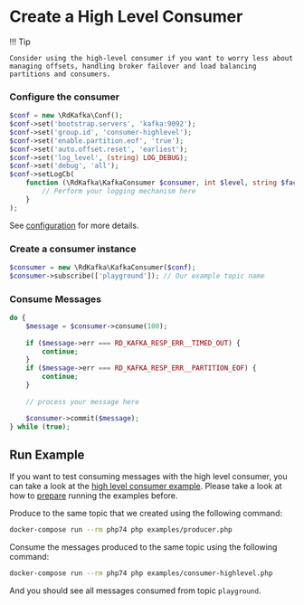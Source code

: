 # Create a High Level Consumer

!!! Tip

    Consider using the high-level consumer if you want to worry less about managing offsets, handling broker failover and load balancing partitions and consumers.

### Configure the consumer

```php
$conf = new \RdKafka\Conf();
$conf->set('bootstrap.servers', 'kafka:9092');
$conf->set('group.id', 'consumer-highlevel');
$conf->set('enable.partition.eof', 'true');
$conf->set('auto.offset.reset', 'earliest');
$conf->set('log_level', (string) LOG_DEBUG);
$conf->set('debug', 'all');
$conf->setLogCb(
    function (\RdKafka\KafkaConsumer $consumer, int $level, string $facility, string $message): void {
        // Perform your logging mechanism here
    }
);
```

See [configuration](configuration.md) for more details.

### Create a consumer instance

```php
$consumer = new \RdKafka\KafkaConsumer($conf);
$consumer->subscribe(['playground']); // Our example topic name
```

### Consume Messages

```php
do {
    $message = $consumer->consume(100);
 
    if ($message->err === RD_KAFKA_RESP_ERR__TIMED_OUT) {
        continue;
    }
    if ($message->err === RD_KAFKA_RESP_ERR__PARTITION_EOF) {
        continue;
    }
    
    // process your message here

    $consumer->commit($message);
} while (true);
```

## Run Example

If you want to test consuming messages with the high level consumer, you can take a look at
the [high level consumer example](https://github.com/idealo/php-rdkafka-ffi/blob/main/examples/consumer-highlevel.php). Please take a look
at how to [prepare](examples.md#prepare) running the examples before.

Produce to the same topic that we created using the following command:

```bash
docker-compose run --rm php74 php examples/producer.php
```

Consume the messages produced to the same topic using the following command:

```bash
docker-compose run --rm php74 php examples/consumer-highlevel.php
```

And you should see all messages consumed from topic `playground`.
